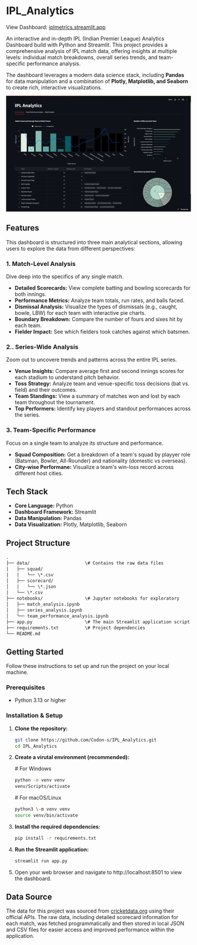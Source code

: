 # **IPL_Analytics**

View Dashboard: [iplmetrics.streamlit.app](https://iplmetrics.streamlit.app/)

An interactive and in-depth IPL (Indian Premier League) Analytics Dashboard build with Python and Streamlit. This project provides a comprehensive analysis of IPL match data, offering insights at multiple levels: individual match breakdowns, overall series trends, and team-specific performance analysis.

The dashboard leverages a modern data science stack, including **Pandas** for data manipulation and a combination of **Plotly, Matplotlib, and Seaborn** to create rich, interactive visualizations.

!['Screenshot of first page'](screenshots/screenshot_page1.png)

## **Features**

This dashboard is structured into three main analytical sections, allowing users to explore the data from different perspectives:

### **1\. Match-Level Analysis**

Dive deep into the specifics of any single match.

* **Detailed Scorecards:** View complete batting and bowling scorecards for both innings.
* **Performance Metrics:** Analyze team totals, run rates, and balls faced.
* **Dismissal Analysis:** Visualize the types of dismissals (e.g., caught, bowle, LBW) for each team with interactive pie charts.
* **Boundary Breakdown:** Compare the number of fours and sixes hit by each team.
* **Fielder Impact:** See which fielders took catches against which batsmen.

### **2.\. Series-Wide Analysis**

Zoom out to uncovere trends and patterns across the entire IPL series.

* **Venue Insights:** Compare average first and second innings scores for each stadium to understand pitch behavior.
* **Toss Strategy:** Analyze team and venue-specific toss decisions (bat vs. field) and their outcomes.
* **Team Standings:** View a summary of matches won and lost by each team throughout the tournament.
* **Top Performers:** Identify key players and standout performances across the series.

### **3\. Team-Specific Performance**

Focus on a single team to analyze its structure and performance.

* **Squad Composition:** Get a breakdown of a team's squad by playyer role (Batsman, Bowler, All-Rounder) and nationality (domestic vs overseas).
* **City-wise Performane:** Visualize a team's win-loss record across different host cities.

## **Tech Stack**

* **Core Language:** Python
* **Dashboard Framework:** Streamlit
* **Data Manipulation:** Pandas
* **Data Visualization:** Plotly, Matplotlib, Seaborn

## **Project Structure**
```
.
├── data/                     \# Contains the raw data files  
|   ├── squad/
|   |   └── \*.csv
│   ├── scorecard/  
│   |   └── \*.json
|   └── \*.csv  
├── notebooks/                \# Jupyter notebooks for exploratory
│   ├── match_analysis.ipynb  
│   ├── series_analysis.ipynb  
│   └── team_performance_analysis.ipynb  
├── app.py                    \# The main Streamlit application script  
├── requirements.txt          \# Project dependencies  
└── README.md
```

## **Getting Started**

Follow these instructions to set up and run the project on your local machine.

### **Prerequisites**

* Python 3.13 or higher

### **Installation & Setup**

1. **Clone the repository:**

    ```bash
    git clone https://github.com/Codon-s/IPL_Analytics.git
    cd IPL_Analytics
    ```

2. **Create a virutal environment (recommended):**

    \# For Windows
    ```bash
    python -m venv venv  
    venv/Scripts/activate
    ```
    \# For macOS/Linux
    ```bash  
    python3 \-m venv venv  
    source venv/bin/activate
    ```

3. **Install the required dependencies:**

    ```bash
    pip install -r requirements.txt
    ```

4. **Run the Streamlit application:**

    ```bash
    streamlit run app.py
    ```

5. Open your web browser and navigate to http://localhost:8501 to view the dashboard.

## **Data Source**

The data for this project was sourced from [cricketdata.org](https://cricketdata.org/) using their official APIs. The raw data, including detailed scorecard information for each match, was fetched programmatically and then stored in local JSON and CSV files for easier access and improved performance within the application.
